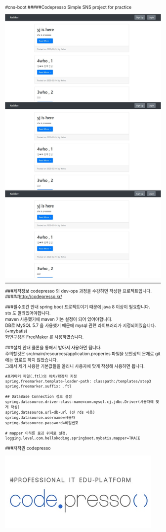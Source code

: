 #cns-boot
#####Codepresso Simple SNS project for practice

![mainpage](./images/cns-boot.JPG)
![mainpage](images/cns-boot.JPG)
![mainpage](/images/cns-boot.JPG)

----

###제작정보
codepresso 의 dev-ops 과정을 수강하면 작성한 프로젝트입니다.  
#####http://codepresso.kr/  

###필수조건 안내
spring boot 프로젝트이기 때문에 java 8 이상이 필요합니다.  
sts 도 깔려있어야합니다.  
maven 사용했기에 maven 기본 설정이 되어 있어야합니다.  
DB로 MySQL 5.7 을 사용했기 때문에 mysql 관련 라이브러리가 지정되어있습니다.(+mybatis)  
화면구성은 FreeMaker 를 사용하였습니다.  

###설치 안내 
클론을 통해서 받아서 사용하면 됩니다.  
주의할것은  src/main/resources/application.properies 파일을 보안상의 문제로 git 에는 업로드 하지 않았습니다.  
그래서 제가 사용한 기본값들을 올리니 사용자에 맞게 작성해 사용하면 됩니다.  

    #프리마커 파일(.ftl)의 위치/확장자 지정
    spring.freemarker.template-loader-path: classpath:/templates/step3
	spring.freemarker.suffix: .ftl
    
    ## DataBase Connection 정보 설정
	spring.datasource.driver-class-name=com.mysql.cj.jdbc.Driver(사용자에 맞게 작성)
	spring.datasource.url=db-url (전 rds 사용) 
	spring.datasource.username=사용자
	spring.datasource.password=비밀번호
    
	# mapper 이하를 로깅 위치로 설정.
	logging.level.com.hellokoding.springboot.mybatis.mapper=TRACE

###저작권
codepresso  

![codepresso log](./images/codepresso-logo.png)
